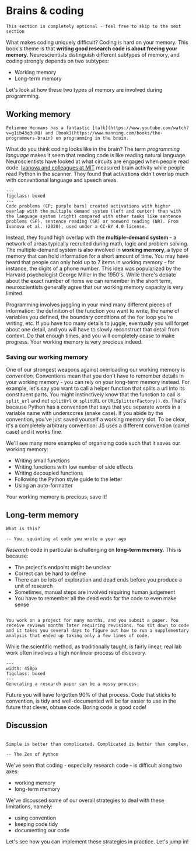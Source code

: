 # Brains & coding

```{admonition} Optional
This section is completely optional - feel free to skip to the next section
```

What makes coding uniquely difficult? Coding is hard on your memory. This book's theme is that **writing good research code is about freeing your memory**. Neuroscientists distinguish different subtypes of memory, and coding strongly depends on two subtypes:

* Working memory
* Long-term memory

Let's look at how these two types of memory are involved during programming.

## Working memory

```{margin}
Felienne Hermans has a fantastic [talk](https://www.youtube.com/watch?v=g1ib43q3uXQ) and [book](https://www.manning.com/books/the-programmers-brain) on programming in the brain. 
```

What do you think coding looks like in the brain? The term *programming language* makes it seem that reading code is like reading natural language. Neuroscientists have looked at what circuits are engaged when people read code.  [Ivanova and colleagues at MIT](https://elifesciences.org/articles/58906) measured brain activity while people read Python in the scanner. They found that activations didn't overlap much with conventional language and speech areas. 

```{figure} figures/wm-federenko.png
---
figclass: boxed
---
Code problems (CP; purple bars) created activations with higher overlap with the multiple demand system (left and center) than with the language system (right) compared with other tasks like sentence problems (SP), sentence reading (SR) or nonword reading (NR). From Ivanova et al. (2020), used under a CC-BY 4.0 license.
```

Instead, they found high overlap with the **multiple-demand system** - a network of areas typically recruited during math, logic and problem solving. The multiple-demand system is also involved in **working memory**, a type of memory that can hold information for a short amount of time. You may have heard that people can only hold up to 7 items in working memory - for instance, the digits of a phone number. This idea was popularized by the Harvard psychologist George Miller in the 1950's. While there's debate about the exact number of items we can remember in the short term, neuroscientists generally agree that our working memory capacity is very limited.

Programming involves juggling in your mind many different pieces of information: the definition of the function you want to write, the name of variables you defined, the boundary conditions of the `for` loop you're writing, etc. If you have too many details to juggle, eventually you will forget about one detail, and you will have to slowly reconstruct that detail from context. Do that enough times, and you will completely cease to make progress. Your working memory is very precious indeed.

### Saving our working memory

One of our strongest weapons against overloading our working memory is *convention*. Conventions mean that you don't have to remember details in your working memory - you can rely on your long-term memory instead. For example, let's say you want to call a helper function that splits a url into its constituent parts. You might instinctively know that the function to call is `split_url` and not `splitUrl` or `splitURL` or `URLSplitterFactory().do`. That's because Python has a convention that says that you separate words in a variable name with underscores (snake case). If you abide by the convention, you've just saved yourself a working memory slot. To be clear, it's a completely arbitrary convention: JS uses a different convention (camel case) and it works fine. 

We'll see many more examples of organizing code such that it saves our working memory:

* Writing small functions
* Writing functions with low number of side effects
* Writing decoupled functions
* Following the Python style guide to the letter
* Using an auto-formatter

Your working memory is precious, save it!

## Long-term memory

```{epigraph}
What is this?

-- You, squinting at code you wrote a year ago
```

*Research* code in particular is challenging on **long-term memory**. This is because:

* The project's endpoint might be unclear
* Correct can be hard to define
* There can be lots of exploration and dead ends before you produce a unit of research
* Sometimes, manual steps are involved requiring human judgement
* You have to remember all the dead ends for the code to even make sense

```{admonition} Has this ever happened to you? 

You work on a project for many months, and you submit a paper. You receive reviews months later requiring revisions. You sit down to code and it takes you several days to figure out how to run a supplementary analysis that ended up taking only a few lines of code.
```

While the scientific method, as traditionally taught, is fairly linear, real lab work often involves a high nonlinear process of discovery. 

```{figure} figures/lifecycle_complex.svg
---
width: 450px
figclass: boxed
---
Generating a research paper can be a messy process.
```

Future you will have forgotten 90% of that process. Code that sticks to convention, is tidy and well-documented will be far easier to use in the future that clever, obtuse code. Boring code is good code! 

## Discussion

```{epigraph}

Simple is better than complicated. Complicated is better than complex.

-- The Zen of Python
```

We've seen that coding - especially research code - is difficult along two axes:

* working memory
* long-term memory

We've discussed some of our overall strategies to deal with these limitations, namely:

* using convention
* keeping code tidy
* documenting our code

Let's see how you can implement these strategies in practice. Let's jump in!